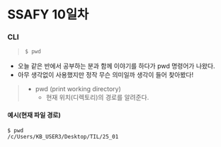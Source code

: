# SSAFY 10일차

### CLI

> ```bash
> $ pwd
> ```

- 오늘 같은 반에서 공부하는 분과 함께 이야기를 하다가 pwd 명령어가 나왔다.
- 아무 생각없이 사용했지만 정작 무슨 의미일까 생각이 들어 찾아봤다!
  
> - pwd (print working directory)
>   - 현재 위치(디렉토리)의 경로를 알려준다.
>

#### 예시(현재 파일 경로)
```bash
$ pwd
/c/Users/KB_USER3/Desktop/TIL/25_01
```